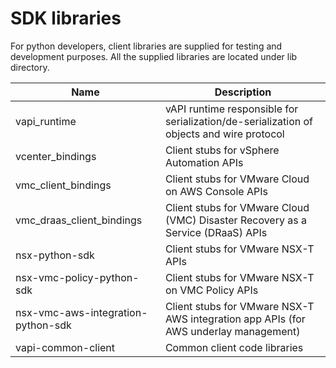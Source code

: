 # SDK libraries

For python developers, client libraries are supplied for testing and development purposes. All the supplied libraries are located under lib directory.

Name                                | Description
------------------------------------| -------------
vapi_runtime	                    | vAPI runtime responsible for serialization/de-serialization of objects and wire protocol
vcenter_bindings                    | Client stubs for vSphere Automation APIs
vmc_client_bindings                 | Client stubs for VMware Cloud on AWS Console APIs
vmc_draas_client_bindings           | Client stubs for VMware Cloud (VMC) Disaster Recovery as a Service (DRaaS) APIs
nsx-python-sdk                      | Client stubs for VMware NSX-T APIs
nsx-vmc-policy-python-sdk           | Client stubs for VMware NSX-T on VMC Policy APIs
nsx-vmc-aws-integration-python-sdk  | Client stubs for VMware NSX-T AWS integration app APIs (for AWS underlay management)
vapi-common-client                  | Common client code libraries
